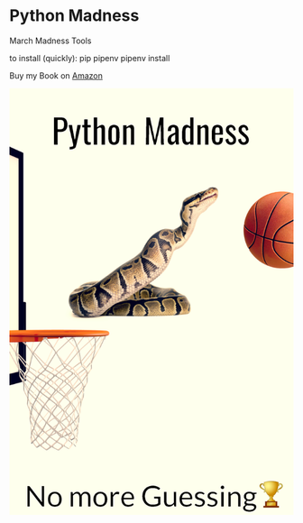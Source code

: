 # Python Madness
March Madness Tools

to install (quickly):
  pip pipenv
  pipenv install

Buy my Book on [Amazon](https://www.amazon.com/dp/B078FLXYBC/ref=sr_1_1?ie=UTF8&qid=1513472252&sr=8-1&keywords=python+madness)

![](BookCover.jpg)
